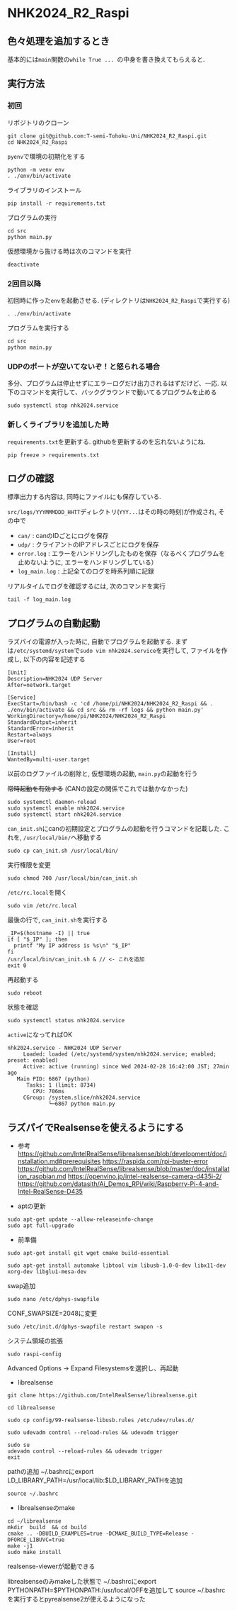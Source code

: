 # NHK2024_R2_Raspi

## 色々処理を追加するとき
基本的には`main`関数の`while True ... `の中身を書き換えてもらえると.

## 実行方法
### 初回
リポジトリのクローン
```
git clone git@github.com:T-semi-Tohoku-Uni/NHK2024_R2_Raspi.git
cd NHK2024_R2_Raspi
```
`pyenv`で環境の初期化をする
```
python -m venv env
. ./env/bin/activate
```
ライブラリのインストール
```
pip install -r requirements.txt
```
プログラムの実行
```
cd src
python main.py
```

仮想環境から抜ける時は次のコマンドを実行
```
deactivate
```

### 2回目以降
初回時に作った`env`を起動させる. (ディレクトリは`NHK2024_R2_Raspi`で実行する)
```
. ./env/bin/activate
```
プログラムを実行する
```
cd src
python main.py
```

### UDPのポートが空いてないぞ！と怒られる場合
多分、プログラムは停止せずにエラーログだけ出力されるはずだけど、一応.
以下のコマンドを実行して、バックグラウンドで動いてるプログラムを止める
```
sudo systemctl stop nhk2024.service
```

### 新しくライブラリを追加した時
`requirements.txt`を更新する.
githubを更新するのを忘れないようにね.
```
pip freeze > requirements.txt
```

## ログの確認
標準出力する内容は, 同時にファイルにも保存している.

`src/logs/YYYMMMDDD_HHTT`ディレクトリ(`YYY...`はその時の時刻)が作成され, その中で
- `can/` : canのIDごとにログを保存
- `udp/` : クライアントのIPアドレスごとにログを保存
- `error.log` : エラーをハンドリングしたものを保存（なるべくプログラムを止めないように, エラーをハンドリングしている）
- `log_main.log` : 上記全てのログを時系列順に記録

リアルタイムでログを確認するには, 次のコマンドを実行
```
tail -f log_main.log
```

## プログラムの自動起動
ラズパイの電源が入った時に, 自動でプログラムを起動する. 
まずは`/etc/systemd/system`で`sudo vim nhk2024.service`を実行して, ファイルを作成し, 以下の内容を記述する
```
[Unit]
Description=NHK2024 UDP Server
After=network.target

[Service]
ExecStart=/bin/bash -c 'cd /home/pi/NHK2024/NHK2024_R2_Raspi && . ./env/bin/activate && cd src && rm -rf logs && python main.py'
WorkingDirectory=/home/pi/NHK2024/NHK2024_R2_Raspi
StandardOutput=inherit
StandardError=inherit
Restart=always
User=root

[Install]
WantedBy=multi-user.target
```
以前のログファイルの削除と, 仮想環境の起動, `main.py`の起動を行う

~~常時起動を有効する~~ (CANの設定の関係でこれでは動かなかった)
```
sudo systemctl daemon-reload
sudo systemctl enable nhk2024.service
sudo systemctl start nhk2024.service
```

`can_init.sh`にcanの初期設定とプログラムの起動を行うコマンドを記載した.
これを, `/usr/local/bin/`へ移動する
```
sudo cp can_init.sh /usr/local/bin/
```
実行権限を変更
```
sudo chmod 700 /usr/local/bin/can_init.sh
```
`/etc/rc.local`を開く
```
sudo vim /etc/rc.local
```
最後の行で, `can_init.sh`を実行する
```
_IP=$(hostname -I) || true
if [ "$_IP" ]; then
  printf "My IP address is %s\n" "$_IP"
fi
/usr/local/bin/can_init.sh & // <- これを追加
exit 0
```

再起動する
```
sudo reboot
```

状態を確認
```
sudo systemctl status nhk2024.service
```
`active`になってればOK
```
nhk2024.service - NHK2024 UDP Server
     Loaded: loaded (/etc/systemd/system/nhk2024.service; enabled; preset: enabled)
     Active: active (running) since Wed 2024-02-28 16:42:00 JST; 27min ago
   Main PID: 6867 (python)
      Tasks: 1 (limit: 8734)
        CPU: 706ms
     CGroup: /system.slice/nhk2024.service
             └─6867 python main.py
```

## ラズパイでRealsenseを使えるようにする
- 参考
https://github.com/IntelRealSense/librealsense/blob/development/doc/installation.md#prerequisites
https://raspida.com/rpi-buster-error
https://github.com/IntelRealSense/librealsense/blob/master/doc/installation_raspbian.md
https://openvino.jp/intel-realsense-camera-d435i-2/
https://github.com/datasith/Ai_Demos_RPi/wiki/Raspberry-Pi-4-and-Intel-RealSense-D435

- aptの更新
```
sudo apt-get update --allow-releaseinfo-change
sudo apt full-upgrade
```

- 前準備
```
sudo apt-get install git wget cmake build-essential
```
```
sudo apt-get install automake libtool vim libusb-1.0-0-dev libx11-dev xorg-dev libglu1-mesa-dev
```

swap追加
```
sudo nano /etc/dphys-swapfile
```
CONF_SWAPSIZE=2048に変更
```
sudo /etc/init.d/dphys-swapfile restart swapon -s
```
システム領域の拡張
```
sudo raspi-config
```
Advanced Options -> Expand Filesystemsを選択し、再起動

- librealsense
```
git clone https://github.com/IntelRealSense/librealsense.git

cd librealsense

sudo cp config/99-realsense-libusb.rules /etc/udev/rules.d/ 

sudo udevadm control --reload-rules && udevadm trigger 
```

```
sudo su
udevadm control --reload-rules && udevadm trigger
exit
```

pathの追加
~/.bashrcにexport LD_LIBRARY_PATH=/usr/local/lib:$LD_LIBRARY_PATHを追加
```
source ~/.bashrc 
```

- librealsenseのmake
```
cd ~/librealsense
mkdir  build  && cd build
cmake .. -DBUILD_EXAMPLES=true -DCMAKE_BUILD_TYPE=Release -DFORCE_LIBUVC=true
make -j1
sudo make install
```
realsense-viewerが起動できる

librealsenseのみmakeした状態で
~/.bashrcにexport PYTHONPATH=$PYTHONPATH:/usr/local/OFFを追加して
source ~/.bashrcを実行するとpyrealsense2が使えるようになった
